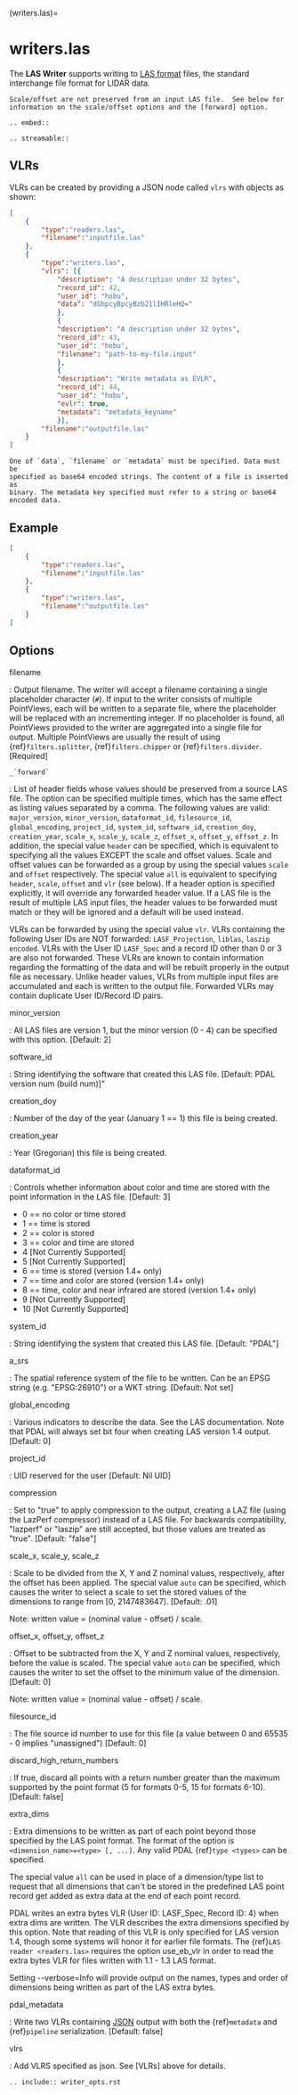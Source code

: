 (writers.las)=

# writers.las

The **LAS Writer** supports writing to [LAS format] files, the standard
interchange file format for LIDAR data.

```{warning}
Scale/offset are not preserved from an input LAS file.  See below for
information on the scale/offset options and the [forward] option.
```

```{eval-rst}
.. embed::
```

```{eval-rst}
.. streamable::
```

## VLRs

VLRs can be created by providing a JSON node called `vlrs` with objects
as shown:

```json
[
    {
        "type":"readers.las",
        "filename":"inputfile.las"
    },
    {
        "type":"writers.las",
        "vlrs": [{
            "description": "A description under 32 bytes",
            "record_id": 42,
            "user_id": "hobu",
            "data": "dGhpcyBpcyBzb21lIHRleHQ="
            },
            {
            "description": "A description under 32 bytes",
            "record_id": 43,
            "user_id": "hobu",
            "filename": "path-to-my-file.input"
            },
            {
            "description": "Write metadata as EVLR",
            "record_id": 44,
            "user_id": "hobu",
            "evlr": true,
            "metadata": "metadata_keyname"
            }],
        "filename":"outputfile.las"
    }
]
```

```{note}
One of `data`, `filename` or `metadata` must be specified. Data must be
specified as base64 encoded strings. The content of a file is inserted as
binary. The metadata key specified must refer to a string or base64 encoded data.
```

## Example

```json
[
    {
        "type":"readers.las",
        "filename":"inputfile.las"
    },
    {
        "type":"writers.las",
        "filename":"outputfile.las"
    }
]
```

## Options

filename

: Output filename. The writer will accept a filename containing
  a single placeholder character (`#`).  If input to the writer consists
  of multiple PointViews, each will be written to a separate file, where
  the placeholder will be replaced with an incrementing integer.  If no
  placeholder is found, all PointViews provided to the writer are
  aggregated into a single file for output.  Multiple PointViews are usually
  the result of using {ref}`filters.splitter`, {ref}`filters.chipper` or
  {ref}`filters.divider`.
  \[Required\]

`` _`forward` ``

: List of header fields whose values should be preserved from a source
  LAS file.  The
  option can be specified multiple times, which has the same effect as
  listing values separated by a comma.  The following values are valid:
  `major_version`, `minor_version`, `dataformat_id`, `filesource_id`,
  `global_encoding`, `project_id`, `system_id`, `software_id`, `creation_doy`,
  `creation_year`, `scale_x`, `scale_y`, `scale_z`, `offset_x`, `offset_y`,
  `offset_z`.  In addition, the special value `header` can be specified,
  which is equivalent to specifying all the values EXCEPT the scale and
  offset values.  Scale and offset values can be forwarded as a group by
  using the special values `scale` and `offset` respectively.  The special
  value `all` is equivalent to specifying `header`, `scale`, `offset` and
  `vlr` (see below).
  If a header option is specified explicitly, it will override any forwarded
  header value.
  If a LAS file is the result of multiple LAS input files, the header values
  to be forwarded must match or they will be ignored and a default will
  be used instead.

  VLRs can be forwarded by using the special value `vlr`.  VLRs containing
  the following User IDs are NOT forwarded: `LASF_Projection`,
  `liblas`, `laszip encoded`.  VLRs with the User ID `LASF_Spec` and
  a record ID other than 0 or 3 are also not forwarded.  These VLRs are known
  to contain information
  regarding the formatting of the data and will be rebuilt properly in the
  output file as necessary.  Unlike header values, VLRs from multiple input
  files are accumulated and each is written to the output file.  Forwarded
  VLRs may contain duplicate User ID/Record ID pairs.

minor_version

: All LAS files are version 1, but the minor version (0 - 4) can be specified
  with this option. \[Default: 2\]

software_id

: String identifying the software that created this LAS file.
  \[Default: PDAL version num (build num)\]"

creation_doy

: Number of the day of the year (January 1 == 1) this file is being created.

creation_year

: Year (Gregorian) this file is being created.

dataformat_id

: Controls whether information about color and time are stored with the point
  information in the LAS file. \[Default: 3\]

  - 0 == no color or time stored
  - 1 == time is stored
  - 2 == color is stored
  - 3 == color and time are stored
  - 4 \[Not Currently Supported\]
  - 5 \[Not Currently Supported\]
  - 6 == time is stored (version 1.4+ only)
  - 7 == time and color are stored (version 1.4+ only)
  - 8 == time, color and near infrared are stored (version 1.4+ only)
  - 9 \[Not Currently Supported\]
  - 10 \[Not Currently Supported\]

system_id

: String identifying the system that created this LAS file. \[Default: "PDAL"\]

a_srs

: The spatial reference system of the file to be written. Can be an EPSG string
  (e.g. "EPSG:26910") or a WKT string. \[Default: Not set\]

global_encoding

: Various indicators to describe the data.  See the LAS documentation.  Note
  that PDAL will always set bit four when creating LAS version 1.4 output.
  \[Default: 0\]

project_id

: UID reserved for the user \[Default: Nil UID\]

compression

: Set to "true" to apply compression to the output, creating a LAZ file (using
  the LazPerf compressor) instead of a LAS file.
  For backwards compatibility, "lazperf" or "laszip" are still accepted, but
  those values are treated as "true". \[Default: "false"\]

scale_x, scale_y, scale_z

: Scale to be divided from the X, Y and Z nominal values, respectively, after
  the offset has been applied.  The special value `auto` can be specified,
  which causes the writer to select a scale to set the stored values of the
  dimensions to range from \[0, 2147483647\].  \[Default: .01\]

  Note: written value = (nominal value - offset) / scale.

offset_x, offset_y, offset_z

: Offset to be subtracted from the X, Y and Z nominal values, respectively,
  before the value is scaled.  The special value `auto` can be specified,
  which causes the writer to set the offset to the minimum value of the
  dimension.  \[Default: 0\]

  Note: written value = (nominal value - offset) / scale.

filesource_id

: The file source id number to use for this file (a value between
  0 and 65535 - 0 implies "unassigned") \[Default: 0\]

discard_high_return_numbers

: If true, discard all points with a return number greater than the maximum
  supported by the point format (5 for formats 0-5, 15 for formats 6-10).
  \[Default: false\]

extra_dims

: Extra dimensions to be written as part of each point beyond those specified
  by the LAS point format.  The format of the option is
  `<dimension_name>=<type> [, ...]`.  Any valid PDAL {ref}`type <types>`
  can be specified.

  The special value `all` can be used in place of a dimension/type list
  to request that all dimensions that can't be stored in the predefined
  LAS point record get added as extra data at the end of each point record.

  PDAL writes an extra bytes VLR (User ID: LASF_Spec, Record ID: 4) when
  extra dims are written.  The VLR describes the extra dimensions specified by
  this option.  Note that reading of this VLR is only specified for LAS
  version 1.4, though some systems will honor it for earlier file formats.
  The {ref}`LAS reader <readers.las>` requires the option
  use_eb_vlr in order to
  read the extra bytes VLR for files written with 1.1 - 1.3 LAS format.

  Setting --verbose=Info will provide output on the names, types and order
  of dimensions being written as part of the LAS extra bytes.

pdal_metadata

: Write two VLRs containing [JSON] output with both the {ref}`metadata` and
  {ref}`pipeline` serialization. \[Default: false\]

vlrs

: Add VLRS specified as json. See [VLRs] above for details.

```{eval-rst}
.. include:: writer_opts.rst
```

[json]: http://www.json.org/
[las format]: http://asprs.org/Committee-General/LASer-LAS-File-Format-Exchange-Activities.html
